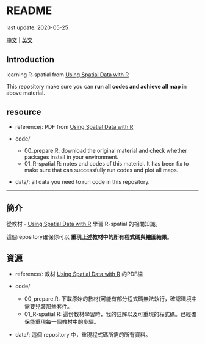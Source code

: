 # README

last update: 2020-05-25

[中文](#簡介) | [英文](#introduction)

## Introduction

learning R-spatial from [Using Spatial Data with R](https://cengel.github.io/R-spatial/)

This repository make sure you can **run all codes and achieve all map** in above material.

## resource

- reference/: PDF from [Using Spatial Data with R](https://cengel.github.io/R-spatial/)

- code/
  - 00_prepare.R: download the original material and check whether packages install in your environment.
  - 01_R-spatial.R: notes and codes of this material. It has been fix to make sure that can successfully run codes and plot all maps.

- data/: all data you need to run code in this repository.

---

## 簡介

從教材 - [Using Spatial Data with R](https://cengel.github.io/R-spatial/) 學習 R-spatial 的相關知識。  

這個repository確保你可以 **重現上述教材中的所有程式碼與繪圖結果**。

## 資源

- reference/: 教材 [Using Spatial Data with R](https://cengel.github.io/R-spatial/) 的PDF檔

- code/
  - 00_prepare.R: 下載原始的教材(可能有部分程式碼無法執行，確認環境中需要兒裝那些套件。
  - 01_R-spatial.R: 這份教材學習時，我的註解以及可重現的程式碼。已經確保能重現每一個教材中的步驟。

- data/: 這個 repository 中，重現程式碼所需的所有資料。
